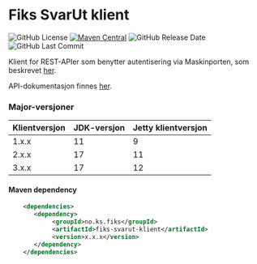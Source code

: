 # Fiks SvarUt klient
![GitHub License](https://img.shields.io/github/license/ks-no/fiks-svarut-klient)
[![Maven Central](https://img.shields.io/maven-central/v/no.ks.fiks/fiks-svarut-klient)](https://search.maven.org/artifact/no.ks.fiks/fiks-svarut-klient)
![GitHub Release Date](https://img.shields.io/github/release-date/ks-no/fiks-svarut-klient.svg)
![GitHub Last Commit](https://img.shields.io/github/last-commit/ks-no/fiks-svarut-klient.svg)

Klient for REST-APIer som benytter autentisering via Maskinporten, som beskrevet [her](https://developers.fiks.ks.no/felles/integrasjoner/).

API-dokumentasjon finnes [her](https://developers.fiks.ks.no/tjenester/svarut/restv2/).

### Major-versjoner

| Klientversjon | JDK-versjon | Jetty klientversjon |
|---------------|-------------|---------------------|
| 1.x.x         | 11          | 9                   |
| 2.x.x         | 17          | 11                  |
| 3.x.x         | 17          | 12                  |

#### Maven dependency

```xml
    <dependencies>
       <dependency>
            <groupId>no.ks.fiks</groupId>
            <artifactId>fiks-svarut-klient</artifactId>
            <version>x.x.x</version>
       </dependency>
    </dependencies>
```
